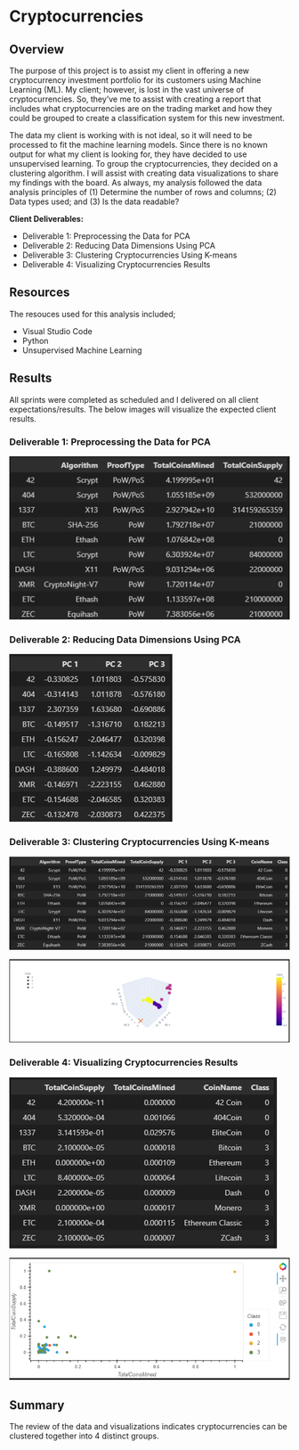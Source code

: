 # Cryptocurrencies

## Overview 
The purpose of this project is to assist my client in offering a new cryptocurrency investment portfolio for its customers using Machine Learning (ML).  My client; however, is lost in the vast universe of cryptocurrencies. So, they’ve me to assist with creating a report that includes what cryptocurrencies are on the trading market and how they could be grouped to create a classification system for this new investment.

The data my client is working with is not ideal, so it will need to be processed to fit the machine learning models. Since there is no known output for what my client is looking for, they have decided to use unsupervised learning. To group the cryptocurrencies, they decided on a clustering algorithm. I will assist with creating data visualizations to share my findings with the board.  As always, my analysis followed the data analysis principles of (1) Determine the number of rows and columns; (2) Data types used; and (3) Is the data readable?

__Client Deliverables:__
- Deliverable 1: Preprocessing the Data for PCA
- Deliverable 2: Reducing Data Dimensions Using PCA
- Deliverable 3: Clustering Cryptocurrencies Using K-means
- Deliverable 4: Visualizing Cryptocurrencies Results

## Resources
The resouces used for this analysis included;
- Visual Studio Code
- Python
- Unsupervised Machine Learning

## Results
All sprints were completed as scheduled and I delivered on all client expectations/results. The below images  will visualize the expected client results.

### Deliverable 1: Preprocessing the Data for PCA

![](https://github.com/SheaButta/Cryptocurrencies/blob/main/Images/Preprocessing.PNG)


### Deliverable 2: Reducing Data Dimensions Using PCA

   ![](https://github.com/SheaButta/Cryptocurrencies/blob/main/Images/PCA.PNG)


### Deliverable 3: Clustering Cryptocurrencies Using K-means

   ![](https://github.com/SheaButta/Cryptocurrencies/blob/main/Images/K-means.PNG)
   
   ![](https://github.com/SheaButta/Cryptocurrencies/blob/main/Images/3D-Scatter-with-PCA-data-and-the-clusters.PNG)
   

### Deliverable 4: Visualizing Cryptocurrencies Results
   
   ![](https://github.com/SheaButta/Cryptocurrencies/blob/main/Images/Deliv4-Data-to-Visualize.PNG)
   
   ![](https://github.com/SheaButta/Cryptocurrencies/blob/main/Images/Deliv4-Visualization.PNG)


   
## Summary
The review of the data and visualizations indicates cryptocurrencies can be clustered together into 4 distinct groups. 
